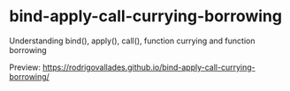 # bind-apply-call-currying-borrowing
Understanding bind(), apply(), call(), function currying and function borrowing

Preview: https://rodrigovallades.github.io/bind-apply-call-currying-borrowing/
